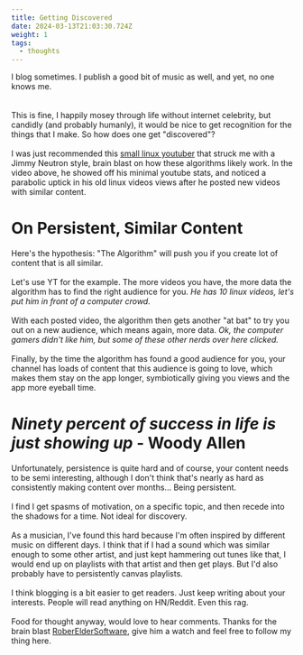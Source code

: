 ```yaml
---
title: Getting Discovered
date: 2024-03-13T21:03:30.724Z
weight: 1
tags:
  - thoughts
---
```

I blog sometimes. I publish a good bit of music as well, and yet, no one knows me.\
\
\
This is fine, I happily mosey through life without internet celebrity, but candidly (and probably humanly), it would be nice to get recognition for the things that I make. So how does one get "discovered"?
\
\
I was just recommended this [small linux youtuber](https://www.youtube.com/watch?v=Adz1G-LEu1g) that struck me with a Jimmy Neutron style, brain blast on how these algorithms likely work.  In the video above, he showed off his minimal youtube stats, and noticed a parabolic uptick in his old linux videos views after he posted new videos with similar content.

# On Persistent, Similar Content

Here's the hypothesis: "The Algorithm" will push you if you create lot of content that is all similar. 
\
\
Let's use YT for the example. The more videos you have, the more data the algorithm has to find the right audience for you. *He has 10 linux videos, let's put him in front of a computer crowd.*
\
\
With each posted video, the algorithm then gets another "at bat" to try you out on a new audience, which means again, more data. *Ok, the computer gamers didn't like him, but some of these other nerds over here clicked.*
\
\
Finally, by the time the algorithm has found a good audience for you, your channel has loads of content that this audience is going to love, which makes them stay on the app longer, symbiotically giving you views and the app more eyeball time.

# *Ninety percent of success in life is just showing up* - Woody Allen

Unfortunately, persistence is quite hard and of course, your content needs to be semi interesting, although I don't think that's nearly as hard as consistently making content over months... Being persistent.
\
\
I find I get spasms of motivation, on a specific topic, and then recede into the shadows for a time. Not ideal for discovery.
\
\
As a musician, I've found this hard because I'm often inspired by different music on different days. I think that if I had a sound which was similar enough to some other artist, and just kept hammering out tunes like that, I would end up on playlists with that artist and then get plays. But I'd also probably have to persistently canvas playlists.
\
\
I think blogging is a bit easier to get readers. Just keep writing about your interests. People will read anything on HN/Reddit. Even this rag.
\
\
Food for thought anyway, would love to hear comments. Thanks for the brain blast [RoberElderSoftware](https://www.youtube.com/watch?v=Adz1G-LEu1g), give him a watch and feel free to follow my thing here.
